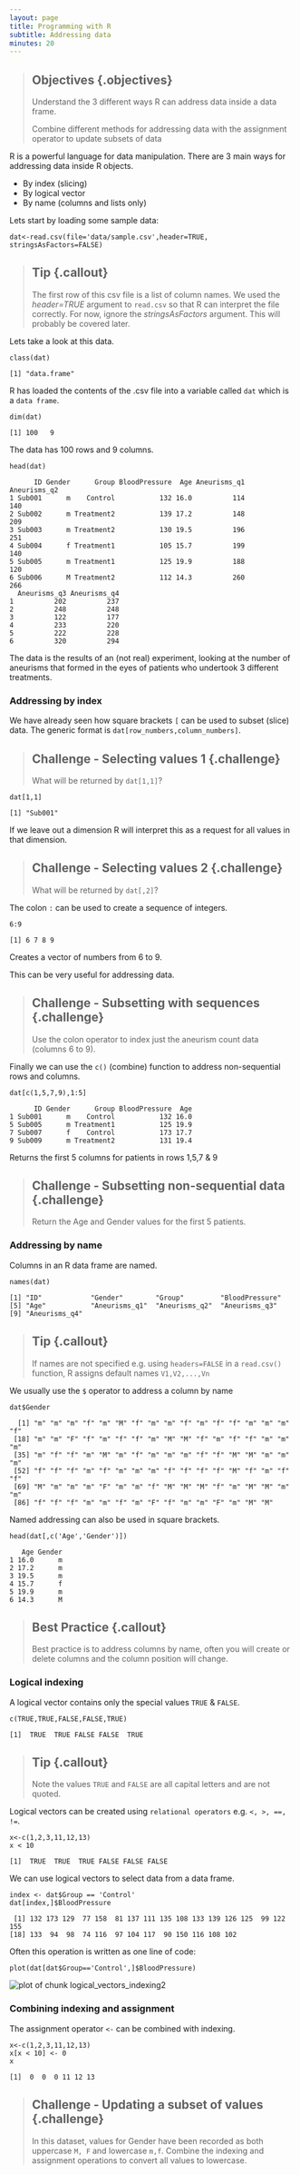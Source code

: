 ```yaml
---
layout: page
title: Programming with R
subtitle: Addressing data
minutes: 20
---
```





> ## Objectives {.objectives}
>
> Understand the 3 different ways R can address data inside a data frame.
>
> Combine different methods for addressing data with the assignment operator to update subsets of data

R is a powerful language for data manipulation. There are 3 main ways for addressing data inside R objects.

* By index (slicing)
* By logical vector
* By name (columns and lists only)

Lets start by loading some sample data:


~~~{.r}
dat<-read.csv(file='data/sample.csv',header=TRUE, stringsAsFactors=FALSE)
~~~

> ## Tip {.callout} 
>
> The first row of this csv file is a list of column names. We used the *header=TRUE* argument to `read.csv` so that R can interpret the file correctly.
> For now, ignore the *stringsAsFactors* argument. This will probably be covered later.

Lets take a look at this data.


~~~{.r}
class(dat)
~~~



~~~{.output}
[1] "data.frame"

~~~

R has loaded the contents of the .csv file into a variable called `dat` which is a `data frame`.


~~~{.r}
dim(dat)
~~~



~~~{.output}
[1] 100   9

~~~

The data has 100 rows and 9 columns.


~~~{.r}
head(dat)
~~~



~~~{.output}
      ID Gender      Group BloodPressure  Age Aneurisms_q1 Aneurisms_q2
1 Sub001      m    Control           132 16.0          114          140
2 Sub002      m Treatment2           139 17.2          148          209
3 Sub003      m Treatment2           130 19.5          196          251
4 Sub004      f Treatment1           105 15.7          199          140
5 Sub005      m Treatment1           125 19.9          188          120
6 Sub006      M Treatment2           112 14.3          260          266
  Aneurisms_q3 Aneurisms_q4
1          202          237
2          248          248
3          122          177
4          233          220
5          222          228
6          320          294

~~~

The data is the results of an (not real) experiment, looking at the number of aneurisms that formed in the eyes of patients who undertook 3 different treatments.

### Addressing by index

We have already seen how square brackets `[` can be used to subset (slice) data. The generic format is `dat[row_numbers,column_numbers]`.

> ## Challenge - Selecting values 1 {.challenge}
>
> What will be returned by `dat[1,1]`?


~~~{.r}
dat[1,1]
~~~



~~~{.output}
[1] "Sub001"

~~~

If we leave out a dimension R will interpret this as a request for all values in that dimension.

> ## Challenge - Selecting values 2 {.challenge}
>
> What will be returned by `dat[,2]`?

The colon `:` can be used to create a sequence of integers.


~~~{.r}
6:9
~~~



~~~{.output}
[1] 6 7 8 9

~~~

Creates a vector of numbers from 6 to 9.

This can be very useful for addressing data. 

> ## Challenge - Subsetting with sequences {.challenge}
> Use the colon operator to index just the aneurism count data (columns 6 to 9).

Finally we can use the `c()` (combine) function to address non-sequential rows and columns.


~~~{.r}
dat[c(1,5,7,9),1:5]
~~~



~~~{.output}
      ID Gender      Group BloodPressure  Age
1 Sub001      m    Control           132 16.0
5 Sub005      m Treatment1           125 19.9
7 Sub007      f    Control           173 17.7
9 Sub009      m Treatment2           131 19.4

~~~

Returns the first 5 columns for patients in rows 1,5,7 & 9

> ## Challenge - Subsetting non-sequential data {.challenge}
> Return the Age and Gender values for the first 5 patients.

### Addressing by name
Columns in an R data frame are named.


~~~{.r}
names(dat)
~~~



~~~{.output}
[1] "ID"            "Gender"        "Group"         "BloodPressure"
[5] "Age"           "Aneurisms_q1"  "Aneurisms_q2"  "Aneurisms_q3" 
[9] "Aneurisms_q4" 

~~~

> ## Tip {.callout} 
>
> If names are not specified e.g. using `headers=FALSE` in a `read.csv()` function, R assigns default names `V1,V2,...,Vn`

We usually use the `$` operator to address a column by name


~~~{.r}
dat$Gender
~~~



~~~{.output}
  [1] "m" "m" "m" "f" "m" "M" "f" "m" "m" "f" "m" "f" "f" "m" "m" "m" "f"
 [18] "m" "m" "F" "f" "m" "f" "f" "m" "M" "M" "f" "m" "f" "f" "m" "m" "m"
 [35] "m" "f" "f" "m" "M" "m" "f" "m" "m" "m" "f" "f" "M" "M" "m" "m" "m"
 [52] "f" "f" "f" "m" "f" "m" "m" "m" "f" "f" "f" "f" "M" "f" "m" "f" "f"
 [69] "M" "m" "m" "m" "F" "m" "m" "f" "M" "M" "M" "f" "m" "M" "M" "m" "m"
 [86] "f" "f" "f" "m" "m" "f" "m" "F" "f" "m" "m" "F" "m" "M" "M"

~~~

Named addressing can also be used in square brackets.

~~~{.r}
head(dat[,c('Age','Gender')])
~~~



~~~{.output}
   Age Gender
1 16.0      m
2 17.2      m
3 19.5      m
4 15.7      f
5 19.9      m
6 14.3      M

~~~

> ## Best Practice {.callout} 
>
> Best practice is to address columns by name, often you will create or delete columns and the column position will change.


### Logical indexing

A logical vector contains only the special values `TRUE` & `FALSE`.


~~~{.r}
c(TRUE,TRUE,FALSE,FALSE,TRUE)
~~~



~~~{.output}
[1]  TRUE  TRUE FALSE FALSE  TRUE

~~~
> ## Tip {.callout} 
>
> Note the values `TRUE` and `FALSE` are all capital letters and are not quoted.

Logical vectors can be created using `relational operators` e.g. `<, >, ==, !=`.


~~~{.r}
x<-c(1,2,3,11,12,13)
x < 10
~~~



~~~{.output}
[1]  TRUE  TRUE  TRUE FALSE FALSE FALSE

~~~

We can use logical vectors to select data from a data frame.


~~~{.r}
index <- dat$Group == 'Control'
dat[index,]$BloodPressure
~~~



~~~{.output}
 [1] 132 173 129  77 158  81 137 111 135 108 133 139 126 125  99 122 155
[18] 133  94  98  74 116  97 104 117  90 150 116 108 102

~~~

Often this operation is written as one line of code:


~~~{.r}
plot(dat[dat$Group=='Control',]$BloodPressure)
~~~

<img src="fig/logical_vectors_indexing2-1.png" title="plot of chunk logical_vectors_indexing2" alt="plot of chunk logical_vectors_indexing2" style="display: block; margin: auto;" />

### Combining indexing and assignment

The assignment operator `<-` can be combined with indexing.


~~~{.r}
x<-c(1,2,3,11,12,13)
x[x < 10] <- 0
x
~~~



~~~{.output}
[1]  0  0  0 11 12 13

~~~

> ## Challenge - Updating a subset of values {.challenge}
> In this dataset, values for Gender have been recorded as both uppercase `M, F` and lowercase `m,f`. 
> Combine the indexing and assignment operations to convert all values to lowercase.
